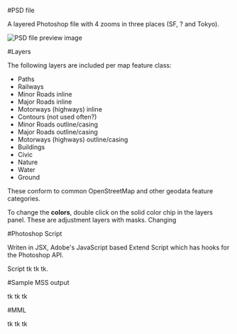 #PSD file

A layered Photoshop file with 4 zooms in three places (SF, ? and Tokyo). 

![PSD file preview image](https://github.com/nvkelso/carto-css-map-styling/raw/master/tools/psd_to_mss/MAP_colors.png)

#Layers

The following layers are included per map feature class:

* Paths
* Railways
* Minor Roads inline
* Major Roads inline
* Motorways (highways) inline
* Contours (not used often?)
* Minor Roads outline/casing
* Major Roads outline/casing
* Motorways (highways) outline/casing
* Buildings
* Civic
* Nature
* Water
* Ground

These conform to common OpenStreetMap and other geodata feature categories.

To change the **colors**, double click on the solid color chip in the layers panel. These are adjustment layers with masks. Changing 

#Photoshop Script

Writen in JSX, Adobe's JavaScript based Extend Script which has hooks for the Photoshop API.

Script tk tk tk.

#Sample MSS output

tk tk tk

#MML

tk tk tk